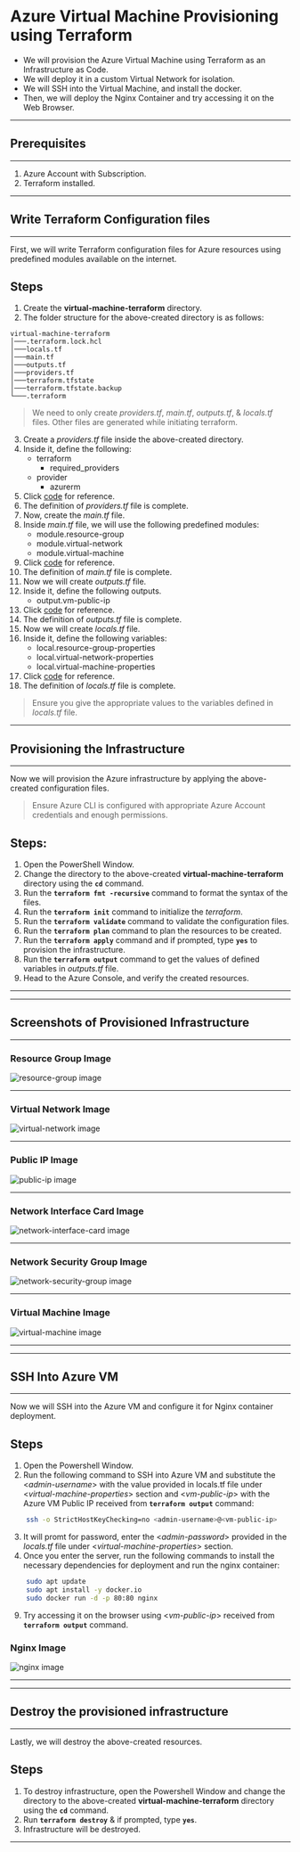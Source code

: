 # Azure Virtual Machine Provisioning using Terraform
- We will provision the Azure Virtual Machine using Terraform as an Infrastructure as Code.
- We will deploy it in a custom Virtual Network for isolation.
- We will SSH into the Virtual Machine, and install the docker.
- Then, we will deploy the Nginx Container and try accessing it on the Web Browser.

---
## Prerequisites
---

1. Azure Account with Subscription.
2. Terraform installed.

---
## Write Terraform Configuration files
---

First, we will write Terraform configuration files for Azure resources using predefined modules available on the internet.

## Steps
1. Create the **virtual-machine-terraform** directory.
2. The folder structure for the above-created directory is as follows:
```
virtual-machine-terraform
│───.terraform.lock.hcl
│───locals.tf
│───main.tf
│───outputs.tf
│───providers.tf
│───terraform.tfstate
│───terraform.tfstate.backup
└───.terraform
```

> We need to only create *providers.tf*, *main.tf*, *outputs.tf*, & *locals.tf* files. Other files are generated while initiating terraform.

3. Create a *providers.tf* file inside the above-created directory.
4. Inside it, define the following:
    - terraform
      - required_providers
    - provider
      - azurerm
5. Click [code](https://github.com/inflection-zone/iac-recipes/blob/inflection-sahil/terraform/azure/virtual-machine/providers.tf) for reference.
6. The definition of *providers.tf* file is complete.
7. Now, create the *main.tf* file.
8. Inside *main.tf* file, we will use the following predefined modules:
    - module.resource-group
    - module.virtual-network
    - module.virtual-machine
9. Click [code](https://github.com/inflection-zone/iac-recipes/blob/inflection-sahil/terraform/azure/virtual-machine/main.tf) for reference.
10. The definition of *main.tf* file is complete.
11. Now we will create *outputs.tf* file.
12. Inside it, define the following outputs.
    - output.vm-public-ip
13. Click [code](https://github.com/inflection-zone/iac-recipes/blob/inflection-sahil/terraform/azure/virtual-machine/outputs.tf) for reference.
14. The definition of *outputs.tf* file is complete.
15. Now we will create *locals.tf* file.
16. Inside it, define the following variables:
    - local.resource-group-properties
    - local.virtual-network-properties
    - local.virtual-machine-properties
17. Click [code](https://github.com/inflection-zone/iac-recipes/blob/inflection-sahil/terraform/azure/virtual-machine/sample-locals.txt) for reference.
18. The definition of *locals.tf* file is complete.

> Ensure you give the appropriate values to the variables defined in *locals.tf* file.

---
## Provisioning the Infrastructure
---

Now we will provision the Azure infrastructure by applying the above-created configuration files.
> Ensure Azure CLI is configured with appropriate Azure Account credentials and enough permissions.

## Steps:
1. Open the PowerShell Window.
2. Change the directory to the above-created **virtual-machine-terraform** directory using the **`cd`** command.
3. Run the **`terraform fmt -recursive`** command to format the syntax of the files.
4. Run the **`terraform init`** command to initialize the *terraform*.
5. Run the **`terraform validate`** command to validate the configuration files.
6. Run the **`terraform plan`** command to plan the resources to be created.
7. Run the **`terraform apply`** command and if prompted, type **`yes`** to provision the infrastructure.
8. Run the **`terraform output`** command to get the values of defined variables in *outputs.tf* file.
9. Head to the Azure Console, and verify the created resources.

---
<div style="page-break-after: always;"></div>

---
## Screenshots of Provisioned Infrastructure
---

### Resource Group Image
![resource-group image](./images/resource-group.png)

---

### Virtual Network Image
![virtual-network image](./images/virtual-network.png)

---
<div style="page-break-after: always;"></div>

### Public IP Image
![public-ip image](./images/public-ip.png)

---

### Network Interface Card Image
![network-interface-card image](./images/network-interface-card.png)

---
<div style="page-break-after: always;"></div>

### Network Security Group Image
![network-security-group image](./images/network-security-group.png)

---

### Virtual Machine Image
![virtual-machine image](./images/virtual-machine.png)

---
<div style="page-break-after: always;"></div>

---
## SSH Into Azure VM
---

Now we will SSH into the Azure VM and configure it for Nginx container deployment.

## Steps
1. Open the Powershell Window.
2. Run the following command to SSH into Azure VM and substitute the <*admin-username*> with the value provided in locals.tf file under <*virtual-machine-properties*> section and <*vm-public-ip*> with the Azure VM Public IP received from **`terraform output`** command:
```sh
    ssh -o StrictHostKeyChecking=no <admin-username>@<vm-public-ip>
```
3. It will promt for password, enter the <*admin-password*> provided in the *locals.tf* file under <*virtual-machine-properties*> section.
4. Once you enter the server, run the following commands to install the necessary dependencies for deployment and run the nginx container:
```sh
    sudo apt update
    sudo apt install -y docker.io
    sudo docker run -d -p 80:80 nginx
```
9. Try accessing it on the browser using <*vm-public-ip*> received from **`terraform output`** command.

### Nginx Image
![nginx image](./images/nginx.png)

---
<div style="page-break-after: always;"></div>

---
## Destroy the provisioned infrastructure
---

Lastly, we will destroy the above-created resources.

## Steps
1. To destroy infrastructure, open the Powershell Window and change the directory to the above-created **virtual-machine-terraform** directory using the **`cd`** command.
2. Run **`terraform destroy`** & if prompted, type **`yes`**.
3. Infrastructure will be destroyed.

---